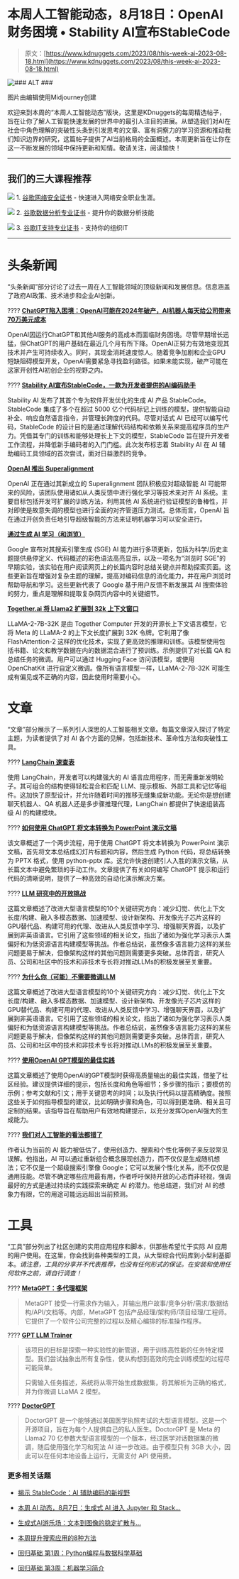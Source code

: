 # 本周人工智能动态，8月18日：OpenAI财务困境 • Stability AI宣布StableCode

> 原文：[https://www.kdnuggets.com/2023/08/this-week-ai-2023-08-18.html](https://www.kdnuggets.com/2023/08/this-week-ai-2023-08-18.html)

![### ALT ###](../Images/ed6e88542b41e9889a22780056e09561.png)

图片由编辑使用Midjourney创建

欢迎来到本周的“本周人工智能动态”版块，这里是KDnuggets的每周精选帖子，旨在让你了解人工智能快速发展的世界中的最引人注目的进展。从塑造我们对AI在社会中角色理解的突破性头条到引发思考的文章、富有洞察力的学习资源和推动我们知识边界的研究，这篇帖子提供了AI当前格局的全面概述。本周更新旨在让你在这一不断发展的领域中保持更新和知情。敬请关注，阅读愉快！

* * *

## 我们的三大课程推荐

![](../Images/0244c01ba9267c002ef39d4907e0b8fb.png) 1\. [谷歌网络安全证书](https://www.kdnuggets.com/google-cybersecurity) - 快速进入网络安全职业生涯。

![](../Images/e225c49c3c91745821c8c0368bf04711.png) 2\. [谷歌数据分析专业证书](https://www.kdnuggets.com/google-data-analytics) - 提升你的数据分析技能

![](../Images/0244c01ba9267c002ef39d4907e0b8fb.png) 3\. [谷歌IT支持专业证书](https://www.kdnuggets.com/google-itsupport) - 支持你的组织IT

* * *

# 头条新闻

“头条新闻”部分讨论了过去一周在人工智能领域的顶级新闻和发展信息。信息涵盖了政府AI政策、技术进步和企业AI创新。

???? **[ChatGPT陷入困境：OpenAI可能在2024年破产，AI机器人每天给公司带来70万美元成本](https://www.firstpost.com/tech/news-analysis/openai-may-go-bankrupt-by-2024-chatgpt-costs-company-700000-dollars-every-day-12986012.html)**

OpenAI因运行ChatGPT和其他AI服务的高成本而面临财务困境。尽管早期增长迅猛，但ChatGPT的用户基础在最近几个月有所下降。OpenAI正努力有效地变现其技术并产生可持续收入。同时，其现金消耗速度惊人。随着竞争加剧和企业GPU短缺阻碍模型开发，OpenAI需要紧急寻找盈利路径。如果未能实现，破产可能在这家开创性AI初创企业的视野之内。

???? **[Stability AI宣布StableCode，一款为开发者提供的AI编码助手](https://www.maginative.com/article/stability-ai-announces-stablecode-an-ai-coding-assistant-for-developers/)**

Stability AI 发布了其首个专为软件开发优化的生成 AI 产品 StableCode。StableCode 集成了多个在超过 5000 亿个代码标记上训练的模型，提供智能自动补全、响应自然语言指令，并管理长跨度的代码。尽管对话式 AI 已经可以编写代码，StableCode 的设计目的是通过理解代码结构和依赖关系来提高程序员的生产力。凭借其专门的训练和能够处理长上下文的模型，StableCode 旨在提升开发者工作流程，并降低新手编码者的入门门槛。此次发布标志着 Stability AI 在 AI 辅助编码工具领域的首次尝试，面对日益激烈的竞争。

**[OpenAI 推出 Superalignment](https://www.kdnuggets.com/2023/08/introducing-superalignment-openai.html)**

OpenAI 正在通过其新成立的 Superalignment 团队积极应对超级智能 AI 可能带来的风险，该团队使用诸如从人类反馈中进行强化学习等技术来对齐 AI 系统。主要目标包括开发可扩展的训练方法，利用其他 AI 系统进行验证模型的鲁棒性，并对即使是故意失调的模型也进行全面的对齐管道压力测试。总体而言，OpenAI 旨在通过开创负责任地引导超级智能的方法来证明机器学习可以安全进行。

**[通过生成 AI 学习（和浏览）](https://blog.google/products/search/google-search-generative-ai-learning-features/)**

Google 宣布对其搜索引擎生成 (SGE) AI 能力进行多项更新，包括为科学/历史主题提供悬停定义、代码概述的彩色语法高亮显示，以及一项名为“浏览时 SGE”的早期实验，该实验在用户阅读网页上的长篇内容时总结关键点并帮助探索页面。这些更新旨在增强对复杂主题的理解，提高对编码信息的消化能力，并在用户浏览时帮助导航和学习。这些更新代表了 Google 基于用户反馈不断发展其 AI 搜索体验的努力，重点是理解和提取复杂网页内容中的关键细节。

**[Together.ai 将 Llama2 扩展到 32k 上下文窗口](https://huggingface.co/togethercomputer/LLaMA-2-7B-32K)**

LLaMA-2-7B-32K 是由 Together Computer 开发的开源长上下文语言模型，它将 Meta 的 LLaMA-2 的上下文长度扩展到 32K 令牌。它利用了像 FlashAttention-2 这样的优化技术，实现了更高效的推理和训练。该模型使用包括书籍、论文和教学数据在内的数据混合进行了预训练。示例提供了对长篇 QA 和总结任务的微调。用户可以通过 Hugging Face 访问该模型，或使用 OpenChatKit 进行自定义微调。像所有语言模型一样，LLaMA-2-7B-32K 可能生成有偏见或不正确的内容，因此使用时需要小心。

# 文章

“文章”部分展示了一系列引人深思的人工智能相关文章。每篇文章深入探讨了特定主题，为读者提供了对 AI 各个方面的见解，包括新技术、革命性方法和突破性工具。

???? **[LangChain 速查表](https://www.kdnuggets.com/2023/08/langchain-cheat-sheet.html)**

使用 LangChain，开发者可以构建强大的 AI 语言应用程序，而无需重新发明轮子。其可组合的结构使得轻松混合和匹配 LLM、提示模板、外部工具和记忆等组件。这加快了原型设计，并允许随着时间的推移无缝集成新功能。无论你是想创建聊天机器人、QA 机器人还是多步骤推理代理，LangChain 都提供了快速组装高级 AI 的构建模块。

???? **[如何使用 ChatGPT 将文本转换为 PowerPoint 演示文稿](https://www.kdnuggets.com/2023/08/chatgpt-convert-text-powerpoint-presentation.html)**

该文章概述了一个两步流程，用于使用 ChatGPT 将文本转换为 PowerPoint 演示文稿，首先将文本总结成幻灯片标题和内容，然后生成 Python 代码，将总结转换为 PPTX 格式，使用 python-pptx 库。这允许快速创建引人入胜的演示文稿，从长篇文本中避免繁琐的手动工作。文章提供了有关如何编写 ChatGPT 提示和运行代码的清晰说明，提供了一种高效的自动化演示解决方案。

???? **[LLM 研究中的开放挑战](https://huyenchip.com/2023/08/16/llm-research-open-challenges.html)**

这篇文章概述了改进大型语言模型的10个关键研究方向：减少幻觉、优化上下文长度/构建、融入多模态数据、加速模型、设计新架构、开发像光子芯片这样的GPU替代品、构建可用的代理、改进从人类反馈中学习、增强聊天界面，以及扩展到非英语语言。它引用了这些领域的相关论文，指出了诸如为强化学习表示人类偏好和为低资源语言构建模型等挑战。作者总结说，虽然像多语言能力这样的某些问题更易于解决，但像架构这样的其他问题则需要更多突破。总体而言，研究人员、公司和社区中的技术和非技术专长将对推动LLMs的积极发展至关重要。

???? **[为什么你（可能）不需要微调LLM](https://www.tidepool.so/2023/08/17/why-you-probably-dont-need-to-fine-tune-an-llm/)**

这篇文章概述了改进大型语言模型的10个关键研究方向：减少幻觉、优化上下文长度/构建、融入多模态数据、加速模型、设计新架构、开发像光子芯片这样的GPU替代品、构建可用的代理、改进从人类反馈中学习、增强聊天界面，以及扩展到非英语语言。它引用了这些领域的相关论文，指出了诸如为强化学习表示人类偏好和为低资源语言构建模型等挑战。作者总结说，虽然像多语言能力这样的某些问题更易于解决，但像架构这样的其他问题则需要更多突破。总体而言，研究人员、公司和社区中的技术和非技术专长将对推动LLMs的积极发展至关重要。

???? **[使用OpenAI GPT模型的最佳实践](https://www.kdnuggets.com/2023/08/best-practices-openai-gpt-model.html)**

这篇文章概述了使用OpenAI的GPT模型时获得高质量输出的最佳实践，借鉴了社区经验。建议提供详细的提示，包括长度和角色等细节；多步骤的指示；要模仿的示例；参考文献和引文；用于关键思考的时间；以及执行代码以提高精确度。按照这些关于如何指导模型的建议，比如明确步骤和角色，可以得到更准确、相关且可定制的结果。该指导旨在帮助用户有效地构建提示，以充分发挥OpenAI强大的生成能力。

???? **[我们对人工智能的看法都错了](https://arnoldkling.substack.com/p/were-all-wrong-about-ai)**

作者认为当前的 AI 能力被低估了，使用创造力、搜索和个性化等例子来反驳常见误解。他指出，AI 可以通过重新组合概念展现创造力，而不仅仅是生成随机想法；它不仅是一个超级搜索引擎像 Google；它可以发展个性化关系，而不仅仅是通用技能。尽管不确定哪些应用最有用，作者呼吁保持开放的心态而非轻视，强调最好的方式是通过持续的实践探索来确定 AI 的潜力。他总结道，我们对 AI 的想象力有限，它的用途可能远远超出当前预测。

# 工具

“工具”部分列出了社区创建的实用应用程序和脚本，供那些希望忙于实际 AI 应用的用户使用。在这里，你会找到各种类型的工具，从大型综合代码库到小型利基脚本。*请注意，工具的分享并不代表推荐，也没有任何形式的保证。在安装和使用任何软件之前，请自行调查！*

????️ **[MetaGPT：多代理框架](https://github.com/geekan/MetaGPT)**

> MetaGPT 接受一行需求作为输入，并输出用户故事/竞争分析/需求/数据结构/API/文档等。内部，MetaGPT 包括产品经理/架构师/项目经理/工程师。它提供了一个软件公司完整的过程以及精心编排的标准操作程序。

????️ **[GPT LLM Trainer](https://github.com/mshumer/gpt-llm-trainer)**

> 该项目的目标是探索一种实验性的新管道，用于训练高性能的任务特定模型。我们尝试抽象出所有复杂性，使从构想到高效的完全训练模型的过程尽可能简单。
> 
> 只需输入任务描述，系统将从零开始生成数据集，将其解析为正确的格式，并为你微调 LLaMA 2 模型。

????️ **[DoctorGPT](https://github.com/llSourcell/DoctorGPT)**

> DoctorGPT 是一个能够通过美国医学执照考试的大型语言模型。这是一个开源项目，旨在为每个人提供自己的私人医生。DoctorGPT 是 Meta 的 Llama2 70 亿参数大型语言模型的一个版本，经过医学对话数据集的微调，随后使用强化学习和宪法 AI 进一步改进。由于模型只有 3GB 大小，因此可以在任何本地设备上运行，无需支付 API 使用费。

### 更多相关话题

+   [揭示 StableCode：AI 辅助编码的新视野](https://www.kdnuggets.com/2023/08/unveiling-stablecode-new-horizon-ai-assisted-coding)

+   [本周 AI 动态，8月7日：生成式 AI 进入 Jupyter 和 Stack…](https://www.kdnuggets.com/2023/mm/this-week-ai-2023-08-07.html)

+   [生成式AI游乐场：文本到图像的稳定扩散与…](https://www.kdnuggets.com/2024/02/intel-generative-ai-playground-text-to-image-stable-diffusion)

+   [本周提升搜索应用的8种方法](https://www.kdnuggets.com/2022/09/corise-8-ways-improve-search-application-week.html)

+   [回归基础 第1周：Python编程与数据科学基础](https://www.kdnuggets.com/back-to-basics-week-1-python-programming-data-science-foundations)

+   [回归基础 第3周：机器学习简介](https://www.kdnuggets.com/back-to-basics-week-3-introduction-to-machine-learning)
